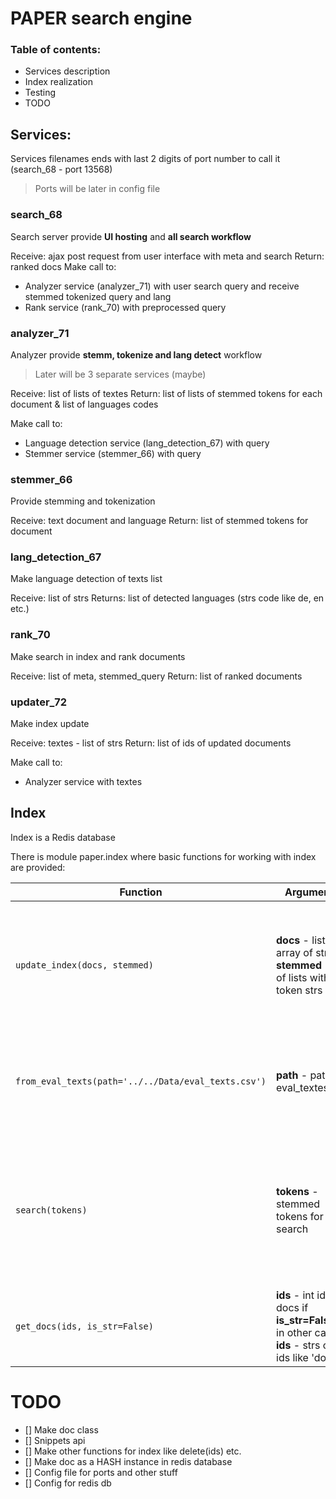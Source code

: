 # PAPER search engine

### Table of contents:
- Services description
- Index realization
- Testing
- TODO

## Services:

Services filenames ends with last 2 digits of port number to call it (search_68 - port 13568)
> Ports will be later in config file

### search_68
Search server provide **UI hosting** and **all search workflow**

Receive: ajax post request from user interface with meta and search
Return: ranked docs
Make call to:
- Analyzer service (analyzer_71) with user search query and receive stemmed tokenized query and lang
- Rank service (rank_70) with preprocessed query

### analyzer_71
Analyzer provide **stemm, tokenize and lang detect** workflow
> Later will be 3 separate services (maybe)
    
Receive: list of lists of textes
Return: list of lists of stemmed tokens for each document & list of languages codes

Make call to:
- Language detection service (lang_detection_67) with query
- Stemmer service (stemmer_66) with query

### stemmer_66
Provide stemming and tokenization

Receive: text document and language
Return: list of stemmed tokens for document

### lang_detection_67
Make language detection of texts list

Receive: list of strs
Returns: list of detected languages (strs code like de, en etc.)

### rank_70
Make search in index and rank documents

Receive: list of meta, stemmed_query
Return: list of ranked documents

### updater_72
Make index update

Receive: textes - list of strs
Return: list of ids of updated documents

Make call to:
- Analyzer service with textes


## Index
Index is a Redis database

There is module paper.index where basic functions for working with index are provided:

Function | Arguments | Description
------------ | ------------- | --------
`update_index(docs, stemmed)` | **docs** - list or array of strs <br> **stemmed** - list of lists with token strs | Make indexing of textes (inverted and forward)<br>Return: list of ids of updated docs
`from_eval_texts(path='../../Data/eval_texts.csv')`| **path** - path to eval_textes.csv | Make update from eval textes<br>Return: list of ids of updated docs
`search(tokens)` | **tokens** - stemmed tokens for search  | Make search (boolean AND - intersect of sets)<br>Return: returns set of doc_ids strs (like "23" or "12345")
`get_docs(ids, is_str=False)` | **ids** - int ids of docs if **is_str=False**,<br>in other case: **ids** - strs of ids like 'doc:id' | Get docs by their ids<br>Returns: list of strs (documents textes)


# TODO
- [] Make doc class
- [] Snippets api
- [] Make other functions for index like delete(ids) etc.
- [] Make doc as a HASH instance in redis database
- [] Config file for ports and other stuff
- [] Config for redis db